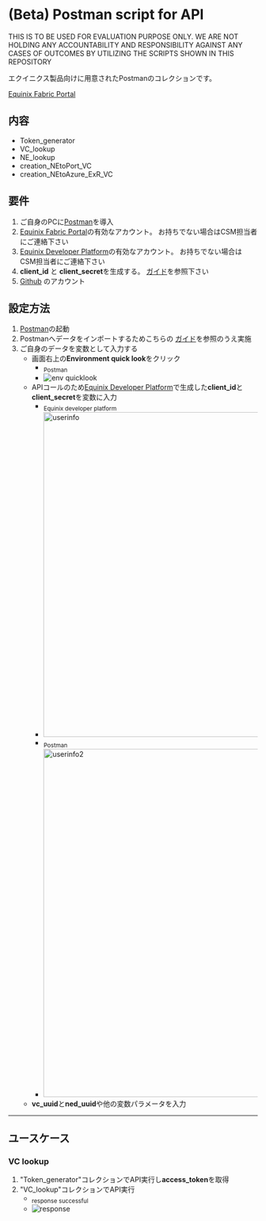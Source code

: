 # (Beta) Postman script for API
THIS IS TO BE USED FOR EVALUATION PURPOSE ONLY. WE ARE NOT HOLDING ANY ACCOUNTABILITY AND RESPONSIBILITY AGAINST ANY CASES OF OUTCOMES BY UTILIZING THE SCRIPTS SHOWN IN THIS REPOSITORY 

エクイニクス製品向けに用意されたPostmanのコレクションです。

[Equinix Fabric Portal](https://fabric.equinix.com/)

## 内容
- Token_generator
- VC_lookup
- NE_lookup
- creation_NEtoPort_VC
- creation_NEtoAzure_ExR_VC

## 要件
1. ご自身のPCに[Postman](https://www.postman.com/downloads/)を導入
2. [Equinix Fabric Portal](https://fabric.equinix.com/)の有効なアカウント。 お持ちでない場合はCSM担当者にご連絡下さい
3. [Equinix Developer Platform](https://developer.equinix.com/)の有効なアカウント。 お持ちでない場合はCSM担当者にご連絡下さい
4. **client_id** と **client_secret**を生成する。 [ガイド](https://developer.equinix.com/docs?page=/dev-docs/fabric/overview)を参照下さい
5.  [Github](https://github.com/) のアカウント

## 設定方法
1. [Postman](https://www.postman.com/)の起動
2. Postmanへデータをインポートするためこちらの [ガイド](https://learning.postman.com/docs/getting-started/importing-and-exporting-data/#importing-from-github-repositories)を参照のうえ実施
3. ご自身のデータを変数として入力する
   - 画面右上の**Environment quick look**をクリック
     - <sub>Postman</sub>
     - ![env quicklook](https://user-images.githubusercontent.com/109955201/193489769-ee15fbdf-7e55-4c93-9621-3630e2fbcde8.png)
   - APIコールのため[Equinix Developer Platform](https://developer.equinix.com/)で生成した**client_id**と**client_secret**を変数に入力
     - <sub>Equinix developer platform</sub>
     - <img width="656" alt="userinfo" src="https://user-images.githubusercontent.com/109955201/193498978-87897281-25d6-4c3f-bd26-3532dccc2658.png">
     - <sub>Postman</sub>
     - <img width="703" alt="userinfo2" src="https://user-images.githubusercontent.com/109955201/193501814-47b94912-ef0b-4b5c-9e23-b5cbbf3d8700.png">
   - **vc_uuid**と**ned_uuid**や他の変数パラメータを入力

---
## ユースケース

### VC lookup

1. "Token_generator"コレクションでAPI実行し**access_token**を取得
2. "VC_lookup"コレクションでAPI実行
   - <sub>response successful</sub>
   - ![response](https://user-images.githubusercontent.com/109955201/193509583-0e1c055c-2b3e-4141-88d5-4ac91b88fdaf.png)
